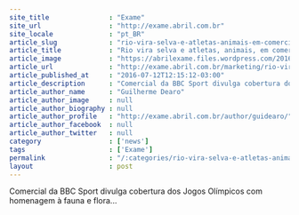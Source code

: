 ```yaml
---
site_title               : "Exame"
site_url                 : "http://exame.abril.com.br"
site_locale              : "pt_BR"
article_slug             : "rio-vira-selva-e-atletas-animais-em-comercial-da-bbc"
article_title            : "Rio vira selva e atletas, animais, em comercial da BBC"
article_image            : "https://abrilexame.files.wordpress.com/2016/09/size_960_16_9_bbc-rio-olimpiadas.jpg?quality=70&strip=all&w=960"
article_url              : "http://exame.abril.com.br/marketing/rio-vira-selva-e-atletas-animais-em-comercial-da-bbc/"
article_published_at     : "2016-07-12T12:15:12-03:00"
article_description      : "Comercial da BBC Sport divulga cobertura dos Jogos Olímpicos com homenagem à fauna e flora..."
article_author_name      : "Guilherme Dearo"
article_author_image     : null
article_author_biography : null
article_author_profile   : "http://exame.abril.com.br/author/guidearo/"
article_author_facebook  : null
article_author_twitter   : null
category                 : ['news']
tags                     : ['Exame']
permalink                : "/:categories/rio-vira-selva-e-atletas-animais-em-comercial-da-bbc/"
layout                   : post
---
```


Comercial da BBC Sport divulga cobertura dos Jogos Olímpicos com homenagem à fauna e flora...
